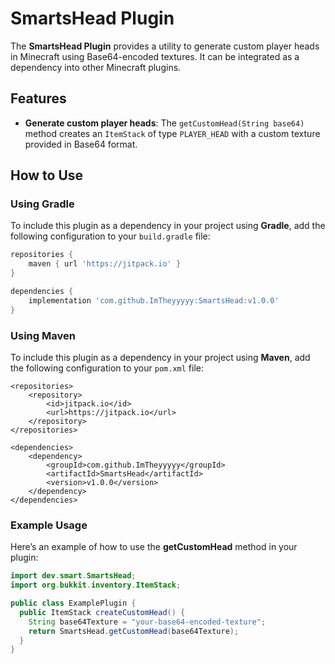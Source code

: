 # SmartsHead Plugin

The **SmartsHead Plugin** provides a utility to generate custom player heads in Minecraft using Base64-encoded textures. It can be integrated as a dependency into other Minecraft plugins.

## Features

- **Generate custom player heads**: The `getCustomHead(String base64)` method creates an `ItemStack` of type `PLAYER_HEAD` with a custom texture provided in Base64 format.

## How to Use

### Using Gradle

To include this plugin as a dependency in your project using **Gradle**, add the following configuration to your `build.gradle` file:

```gradle
repositories {
    maven { url 'https://jitpack.io' }
}

dependencies {
    implementation 'com.github.ImTheyyyyy:SmartsHead:v1.0.0'
}
```

### Using Maven

To include this plugin as a dependency in your project using **Maven**, add the following configuration to your `pom.xml` file:

```maven
<repositories>
    <repository>
        <id>jitpack.io</id>
        <url>https://jitpack.io</url>
    </repository>
</repositories>

<dependencies>
    <dependency>
        <groupId>com.github.ImTheyyyyy</groupId>
        <artifactId>SmartsHead</artifactId>
        <version>v1.0.0</version>
    </dependency>
</dependencies>
```

### Example Usage

Here’s an example of how to use the **getCustomHead** method in your plugin:

```java
import dev.smart.SmartsHead;
import org.bukkit.inventory.ItemStack;

public class ExamplePlugin {
  public ItemStack createCustomHead() {
    String base64Texture = "your-base64-encoded-texture";
    return SmartsHead.getCustomHead(base64Texture);
  }
}
```

